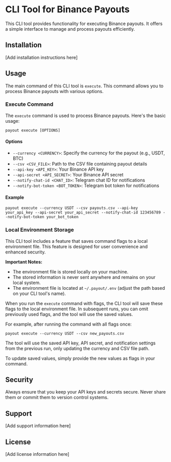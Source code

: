 
# CLI Tool for Binance Payouts

This CLI tool provides functionality for executing Binance payouts. It offers a simple interface to manage and process payouts efficiently.

## Installation

[Add installation instructions here]

## Usage

The main command of this CLI tool is `execute`. This command allows you to process Binance payouts with various options.

### Execute Command

The `execute` command is used to process Binance payouts. Here's the basic usage:

```
payout execute [OPTIONS]
```

#### Options

- `--currency <CURRENCY>`: Specify the currency for the payout (e.g., USDT, BTC)
- `--csv <CSV_FILE>`: Path to the CSV file containing payout details
- `--api-key <API_KEY>`: Your Binance API key
- `--api-secret <API_SECRET>`: Your Binance API secret
- `--notify-chat-id <CHAT_ID>`: Telegram chat ID for notifications
- `--notify-bot-token <BOT_TOKEN>`: Telegram bot token for notifications

#### Example

```
payout execute --currency USDT --csv payouts.csv --api-key your_api_key --api-secret your_api_secret --notify-chat-id 123456789 --notify-bot-token your_bot_token
```

### Local Environment Storage

This CLI tool includes a feature that saves command flags to a local environment file. This feature is designed for user convenience and enhanced security.

**Important Notes:**
- The environment file is stored locally on your machine.
- The stored information is never sent anywhere and remains on your local system.
- The environment file is located at `~/.payout/.env` (adjust the path based on your CLI tool's name).

When you run the `execute` command with flags, the CLI tool will save these flags to the local environment file. In subsequent runs, you can omit previously used flags, and the tool will use the saved values.

For example, after running the command with all flags once:

```
payout execute --currency USDT --csv new_payouts.csv
```

The tool will use the saved API key, API secret, and notification settings from the previous run, only updating the currency and CSV file path.

To update saved values, simply provide the new values as flags in your command.

## Security

Always ensure that you keep your API keys and secrets secure. Never share them or commit them to version control systems.

## Support

[Add support information here]

## License

[Add license information here]
